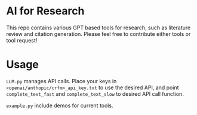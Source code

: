 # AI for Research

This repo contains various GPT based tools for research, such as literature review and citation generation. Please feel free to contribute either tools or tool request!

# Usage

`LLM.py` manages API calls. Place your keys in `<openai/anthopic/crfm>_api_key.txt` to use the desired API, and point `complete_text_fast` and `complete_text_slow` to desired API call function.

`example.py` include demos for current tools.